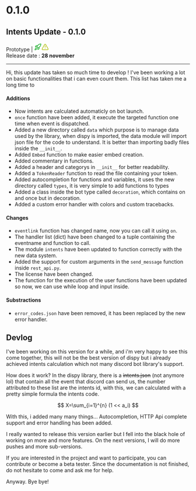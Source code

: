 # 0.1.0

## Intents Update - 0.1.0

Prototype | ![](../../.gitbook/assets/rocket.png)<img src="../../.gitbook/assets/triangle-alert.png" alt="" data-size="line">\
Release date : **28 november**

***

Hi, this update has taken so much time to develop ! I've been working a lot on basic functionalities that i can even count them. This list has taken me a long time to

#### Additions

* Now intents are calculated automaticly on bot launch.
* `once` function have been added, it execute the targeted function one time when event is dispatched.
* Added a new directory called `data` which purpose is to manage data used by the library, when dispy is imported, the data module will import json file for the code to understand. It is better than importing badly files inside the `__init__`.
* Added `Embed` function to make easier embed creation.
* Added commentary in functions.
* Added a header and categorys in `__init__` for better readability.
* Added a `TokenReader` function to read the file containing your token.
* Added autocompletion for functions and variables, it uses the new directory called `types`, it is very simple to add functions to types
* Added a class inside the bot type called `decoration`, which contains on and once but in decoration.
* Added a custom error handler with colors and custom tracebacks.

#### Changes

* `eventlink` function has changed name, now you can call it using `on`.
* The handler list (dict) have been changed to a tuple containing the eventname and function to call.
* The module `intents` have been updated to function correctly with the new data system.
* Added the support for custom arguments in the `send_message` function inside `rest_api.py`.
* The license have been changed.
* The function for the execution of the user functions have been updated so now, we can use while loop and input inside.

#### Substractions

* `error_codes.json` have been removed, it has been replaced by the new error handler.



## Devlog

I've been working on this version for a while, and i'm very happy to see this come together, this will not be the best version of dispy but i already achieved intents calculation which not many discord bot library's support.

How does it work? In the dispy library, there is a ~~intents.json~~ (not anymore lol) that contain all the event that discord can send us, the number attributed to these list are the intents id, with this, we can calculated with a pretty simple formula the intents code.

$$
X=\sum_{i=1}^{n} (1 << a_i)
$$

With this, i added many many things... Autocompletion, HTTP Api complete support and error handling has been added.

I really wanted to release this version earlier but I fell into the black hole of working on more and more features. On the next versions, I will do more pushes and more sub-versions.

If you are interested in the project and want to participate, you can contribute or become a beta tester. Since the documentation is not finished, do not hesitate to come and ask me for help.

Anyway. Bye bye!

